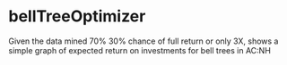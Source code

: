 # bellTreeOptimizer
Given the data mined 70% 30% chance of full return or only 3X, shows a simple graph of expected return on investments for bell trees in AC:NH
